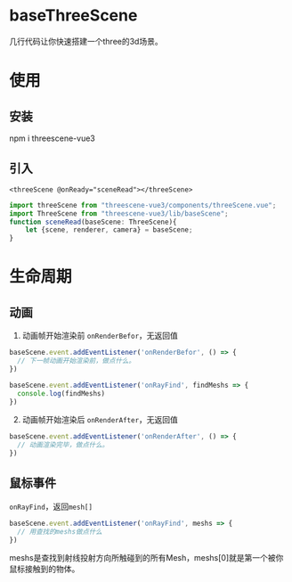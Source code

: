 # baseThreeScene
几行代码让你快速搭建一个three的3d场景。
# 使用
## 安装
npm i threescene-vue3
## 引入
```vue
<threeScene @onReady="sceneRead"></threeScene>
```

```ts
import threeScene from "threescene-vue3/components/threeScene.vue";
import ThreeScene from "threescene-vue3/lib/baseScene";
function sceneRead(baseScene: ThreeScene){
	let {scene, renderer, camera} = baseScene;
}
```
# 生命周期

## 动画
1. 动画帧开始渲染前
`onRenderBefor`，无返回值
```js
baseScene.event.addEventListener('onRenderBefor', () => {
  // 下一帧动画开始渲染前，做点什么。
})
```

```js
baseScene.event.addEventListener('onRayFind', findMeshs => {
  console.log(findMeshs)
})
```
2. 动画帧开始渲染后
`onRenderAfter`，无返回值
```js
baseScene.event.addEventListener('onRenderAfter', () => {
  // 动画渲染完毕，做点什么。
})
```

## 鼠标事件
`onRayFind`，返回`mesh[]`
```js
baseScene.event.addEventListener('onRayFind', meshs => {
  // 用查找的meshs做点什么
})
```
meshs是查找到射线投射方向所触碰到的所有Mesh，meshs[0]就是第一个被你鼠标接触到的物体。
